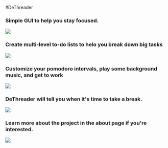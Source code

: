 #DeThreader
<h3>Simple GUI to help you stay focused.</h3>
<img src="https://github.com/user-attachments/assets/6fa12dcf-7e20-42d8-bb27-9b24aab22db6">

<h3>Create multi-level to-do lists to helo you break down big tasks</h3>
<img src="https://github.com/user-attachments/assets/56cf94d6-dc80-414c-8a7d-274e41b90759">

<h3>Customize your pomodoro intervals, play some background music, and get to work</h3>
<img src="https://github.com/user-attachments/assets/64c130a8-80df-4829-b6e0-5b6cfaa651f9">

<h3>DeThreader will tell you when it's time to take a break.</h3>
<img src="https://github.com/user-attachments/assets/ea2a9340-b815-4e99-b4c8-9a4daf1c04a0">

<h3>Learn more about the project in the about page if you're interested.</h3>
<img src="https://github.com/user-attachments/assets/7c83963d-4b52-4be8-b7e1-aed64dab54a1">
